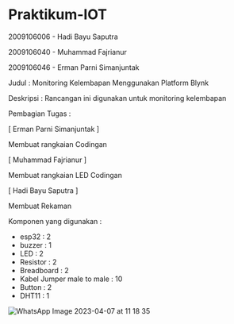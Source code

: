 # Praktikum-IOT

2009106006 - Hadi Bayu Saputra

2009106040 - Muhammad Fajrianur

2009106046 - Erman Parni Simanjuntak


Judul :
Monitoring Kelembapan Menggunakan Platform Blynk


Deskripsi :
Rancangan ini digunakan untuk monitoring kelembapan


Pembagian Tugas :

[ Erman Parni Simanjuntak ]

Membuat rangkaian 
Codingan

[ Muhammad Fajrianur ]

Membuat rangkaian LED
Codingan

[ Hadi Bayu Saputra ]

Membuat Rekaman


Komponen yang digunakan :

- esp32 : 2
- buzzer : 1
- LED : 2
- Resistor : 2
- Breadboard : 2 
- Kabel Jumper male to male : 10
- Button : 2
- DHT11 : 1


![WhatsApp Image 2023-04-07 at 11 18 35](https://user-images.githubusercontent.com/74283022/230541152-5c98d04c-77e7-4d99-96cc-288cffe80fb2.jpeg)


